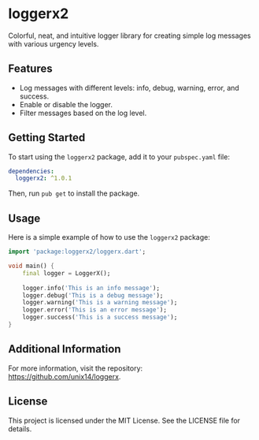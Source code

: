 # loggerx2

Colorful, neat, and intuitive logger library for creating simple log messages with various urgency levels.

## Features

- Log messages with different levels: info, debug, warning, error, and success.
- Enable or disable the logger.
- Filter messages based on the log level.

## Getting Started

To start using the `loggerx2` package, add it to your `pubspec.yaml` file:

```yaml
dependencies:
  loggerx2: ^1.0.1
```

Then, run `pub get` to install the package.

## Usage

Here is a simple example of how to use the `loggerx2` package:

```dart
import 'package:loggerx2/loggerx.dart';

void main() {
    final logger = LoggerX();
    
    logger.info('This is an info message');
    logger.debug('This is a debug message');
    logger.warning('This is a warning message');
    logger.error('This is an error message');
    logger.success('This is a success message');
}
```

## Additional Information

For more information, visit the repository: https://github.com/unix14/loggerx.

## License

This project is licensed under the MIT License. See the LICENSE file for details.
